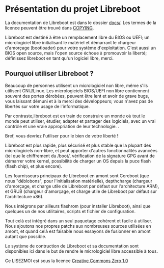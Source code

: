 # Présentation du projet Libreboot

La documentation de Libreboot est dans le dossier [docs/](https://git.miquellionel.ovh/lili/libreboot_fr/src/branch/master/docs).
Les termes de la licence peuvent être trouvé dans [COPYING](https://git.miquellionel.ovh/lili/libreboot_fr/src/branch/master/COPYING).

Libreboot est destiné à être un remplacement libre du BIOS ou UEFI; un micrologiciel libre initialisant le matériel et démarrant le chargeur d'amorçage (bootloader) pour votre système d'exploitation. C'est aussi un BIOS open source, mais l'open source échoue à promouvoir la liberté; définissez libreboot en tant qu'un logiciel libre, merci.

## Pourquoi utiliser Libreboot ?

Beaucoup de personnes utilisent un micrologiciel non libre, même s'ils utilisent GNU/Linux. Les micrologiciels
BIOS/UEFI non libre contiennent souvent des portes dérobées, peuvent être lent et avoir de grave bugs, 
vous laissant démuni et à la merci des développeurs; vous n'avez pas de libertés sur votre usage de l'informatique. 


Par contraste,libreboot est en train de construire un monde où tout le monde peut utiliser, étudier, adapter et partager des logiciels, avec un vrai contrôle et une vraie appropriation de leur technologie.
.

Bref, vous devriez l'utiliser pour le bien de votre liberté !

Libreboot est plus rapide, plus sécurisé et plus stable que la plupart des micrologiciels non-libre, et peut apporter d'autres fonctionnalités avancées (tel que le chiffrement du /boot/, vérification de la signature GPG avant de démarrer votre kernel, possibilité de charger un OS depuis la puce flash (flash chip), et plus encore).

Les fournisseurs principaux de Libreboot en amont sont Coreboot (que nous "déblobons", pour l'initialisation matérielle), depthcharge (chargeur d'amorçage, et charge utile de Libreboot par défaut sur l'architecture ARM), et GRUB (chargeur d'amorçage, et charge utile de Libreboot par défaut sur l'architecture x86). 


Nous intégrons par ailleurs flashrom (pour installer Libreboot), ainsi que quelques un de nos utilitaires, scripts et fichier de configuration. 

Tout celà est intégré dans un seul paquetage cohérent et facile à utiliser. Nous ajoutons nos propres patchs aux nombreuses sources utilisées en amont, et quand celà est faisable nous essayons de fusionner en amont autant que possible.

Le système de contruction de Libreboot et sa documentation sont disponibles ici dans le but de rendre le micrologiciel libre accessible à tous.


Ce LISEZMOI est sous la licence [Creative Commons Zero 1.0](https://creativecommons.org/publicdomain/zero/1.0/)
